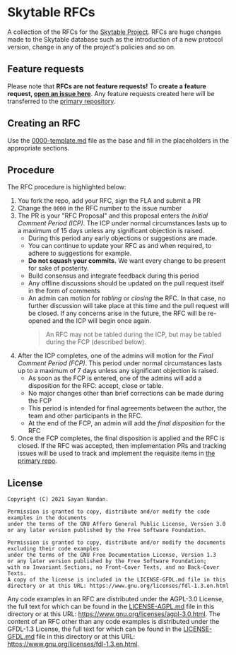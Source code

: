 # Skytable RFCs

A collection of the RFCs for the [Skytable Project](https://github.com/skytable/skytable). RFCs are huge changes made to the Skytable database such as the introduction of a new protocol version, change in any of the project's policies and so on.

## Feature requests

Please note that **RFCs are not feature requests!** To **create a feature request, [open an issue here](https://github.com/skytable/skytable/issues/new?assignees=&labels=C-enhancement&template=feature_request.md&title=Feature%3A+)**. Any feature requests created here will be transferred to the [primary repository](https://github.com/skytable/skytable).

## Creating an RFC

Use the [0000-template.md](./0000-template.md) file as the base and fill in the placeholders in the appropriate sections.

## Procedure

The RFC procedure is highlighted below:

1. You fork the repo, add your RFC, sign the FLA and submit a PR
2. Change the `0000` in the RFC number to the issue number
3. The PR is your "RFC Proposal" and this proposal enters the _Initial Comment Period (ICP)_. The ICP under normal circumstances lasts up to a maximum of 15 days unless any significant objection is raised.
   - During this period any early objections or suggestions are made.
   - You can continue to update your RFC as and when required, to adhere to suggestions for example.
   - **Do not squash your commits.** We want every change to be present for sake of posterity.
   - Build consensus and integrate feedback during this period
   - Any offline discussions should be updated on the pull request itself in the form of comments
   - An admin can motion for _tabling_ or _closing_ the RFC. In that case, no further discussion will take place at this time and the pull request will be closed. If any concerns arise in the future, the RFC will be re-opened and the ICP will begin once again.
     > An RFC may not be tabled during the ICP, but may be tabled during the FCP (described below).
4. After the ICP completes, one of the admins will motion for the _Final Comment Period (FCP)_. This period under normal circumstances lasts up to a maximum of 7 days unless any significant objection is raised.
   - As soon as the FCP is entered, one of the admins will add a disposition for the RFC: accept, close or table.
   - No major changes other than brief corrections can be made during the FCP
   - This period is intended for final agreements between the author, the team and other participants in the RFC.
   - At the end of the FCP, an admin will add the _final disposition_ for the RFC
5. Once the FCP completes, the final disposition is applied and the RFC is closed. If the RFC was accepted, then implementation PRs and tracking issues will be used to track and implement the requisite items in [the primary repo](https://github.com/skytable/skytable).

## License

    Copyright (C) 2021 Sayan Nandan.

    Permission is granted to copy, distribute and/or modify the code examples in the documents
    under the terms of the GNU Affero General Public License, Version 3.0
    or any later version published by the Free Software Foundation.

    Permission is granted to copy, distribute and/or modify the documents excluding their code examples
    under the terms of the GNU Free Documentation License, Version 1.3
    or any later version published by the Free Software Foundation;
    with no Invariant Sections, no Front-Cover Texts, and no Back-Cover Texts.
    A copy of the license is included in the LICENSE-GFDL.md file in this directory or at this URL: https://www.gnu.org/licenses/fdl-1.3.en.html

Any code examples in an RFC are distributed under the AGPL-3.0 License, the full text for which can be
found in the [LICENSE-AGPL.md](./LICENSE-AGPL.md) file in this directory or at this URL: https://www.gnu.org/licenses/agpl-3.0.html.
The content of an RFC other than any code examples is distributed under the GFDL-1.3 License, the full
text for which can be found in the [LICENSE-GFDL.md](./LICENSE-GFDL.md) file in this directory or at this URL: https://www.gnu.org/licenses/fdl-1.3.en.html.
